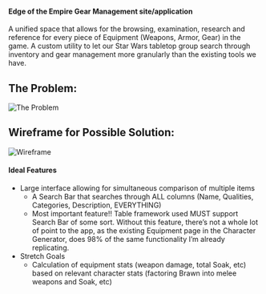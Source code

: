 #### Edge of the Empire Gear Management site/application
A unified space that allows for the browsing, examination, research and reference for every piece of Equipment (Weapons, Armor, Gear) in the game. A custom utility to let our Star Wars tabletop group search through inventory and gear management more granularly than the existing tools we have.






## The Problem: 

![The Problem](https://i.imgur.com/AHAGgPK.jpg)


## Wireframe for Possible Solution:

![Wireframe](https://imgur.com/2CR3vk5.jpg)



#### Ideal Features
* Large interface allowing for simultaneous comparison of multiple items
	 * A Search Bar that searches through ALL columns (Name, Qualities, Categories, Description, EVERYTHING)
	 * Most important feature!! Table framework used MUST support Search Bar of some sort. Without this feature, there’s not a whole lot of point to the app, as the existing Equipment page in the Character Generator, does 98% of the same functionality I’m already replicating.
* Stretch Goals
	 * Calculation of equipment stats (weapon damage, total Soak, etc) based on relevant character stats (factoring Brawn into melee weapons and Soak, etc)

